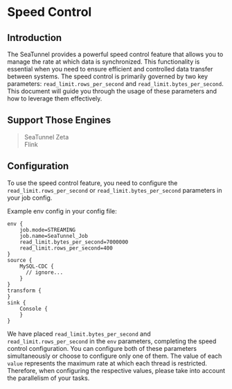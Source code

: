 # Speed Control

## Introduction

The SeaTunnel provides a powerful speed control feature that allows you to manage the rate at which data is synchronized.
This functionality is essential when you need to ensure efficient and controlled data transfer between systems.
The speed control is primarily governed by two key parameters: `read_limit.rows_per_second` and `read_limit.bytes_per_second`.
This document will guide you through the usage of these parameters and how to leverage them effectively.

## Support Those Engines

> SeaTunnel Zeta<br/>
> Flink<br/>

## Configuration

To use the speed control feature, you need to configure the `read_limit.rows_per_second` or `read_limit.bytes_per_second` parameters in your job config.

Example env config in your config file:

```hocon
env {
    job.mode=STREAMING
    job.name=SeaTunnel_Job
    read_limit.bytes_per_second=7000000
    read_limit.rows_per_second=400
}
source {
    MySQL-CDC {
      // ignore...
    }
}
transform {
}
sink {
    Console {
    }
}
```

We have placed `read_limit.bytes_per_second` and `read_limit.rows_per_second` in the `env` parameters, completing the speed control configuration.
You can configure both of these parameters simultaneously or choose to configure only one of them. The value of each `value` represents the maximum rate at which each thread is restricted.
Therefore, when configuring the respective values, please take into account the parallelism of your tasks.
